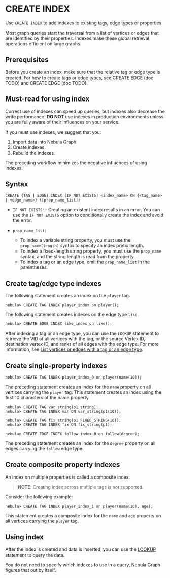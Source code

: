 # CREATE INDEX

Use `CREATE INDEX` to add indexes to existing tags, edge types or properties.

Most graph queries start the traversal from a list of vertices or edges that are identified by their properties. Indexes make these global retrieval operations efficient on large graphs.

## Prerequisites

Before you create an index, make sure that the relative tag or edge type is created. For how to create tags or edge types, see CREATE EDGE (doc TODO) and CREATE EDGE (doc TODO).

## Must-read for using index

Correct use of indexes can speed up queries, but indexes also decrease the write performance. **DO NOT** use indexes in production environments unless you are fully aware of their influences on your service.

If you must use indexes, we suggest that you:

1. Import data into Nebula Graph.
2. Create indexes.
3. Rebuild the indexes.

The preceding workflow minimizes the negative influences of using indexes.

## Syntax

```ngql
CREATE {TAG | EDGE} INDEX [IF NOT EXISTS] <index_name> ON {<tag_name> | <edge_name>} ([prop_name_list])
```

- `IF NOT EXISTS`: - Creating an existent index results in an error. You can use the `IF NOT EXISTS` option to conditionally create the index and avoid the error.

- `prop_name_list`:

  - To index a variable string property, you must use the `prop_name(length)` syntax to specify an index prefix length.
  - To index a fixed-length string property, you must use the `prop_name` syntax, and the string length is read from the property.
  - To index a tag or an edge type, omit the `prop_name_list` in the parentheses.

## Create tag/edge type indexes

The following statement creates an index on the `player` tag.

```ngql
nebula> CREATE TAG INDEX player_index on player();
```

The following statement creates indexes on the edge type `like`.

```ngql
nebula> CREATE EDGE INDEX like_index on like();
```

After indexing a tag or an edge type, you can use the `LOOKUP` statement to retrieve the VID of all vertices with the tag, or the source Vertex ID, destination vertex ID, and ranks of all edges with the edge type. For more information, see [List vertices or edges with a tag or an edge type](../7.general-query-statements/5.lookup.md/list-vertices-or-edges-with-a-tag-or-an-edge-type).

## Create single-property indexes

```ngql
nebula> CREATE TAG INDEX player_index_0 on player(name(10));
```

The preceding statement creates an index for the `name` property on all vertices carrying the `player` tag. This statement creates an index using the first 10 characters of the name property.

```ngql
nebula> CREATE TAG var_string(p1 string);
nebula> CREATE TAG INDEX var ON var_string(p1(10));

nebula> CREATE TAG fix_string(p1 FIXED_STRING(10));
nebula> CREATE TAG INDEX fix ON fix_string(p1);
```

```ngql
nebula> CREATE EDGE INDEX follow_index_0 on follow(degree);
```

The preceding statement creates an index for the `degree` property on all edges carrying the `follow` edge type.

## Create composite property indexes

An index on multiple properties is called a composite index.

> **NOTE**: Creating index across multiple tags is not supported.

Consider the following example:

```ngql
nebula> CREATE TAG INDEX player_index_1 on player(name(10), age);
```

This statement creates a composite index for the `name` and `age` property on all vertices carrying the `player` tag.

## Using index

After the index is created and data is inserted, you can use the [LOOKUP](../7.general-query-statements/5.lookup.md) statement to query the data.

You do not need to specify which indexes to use in a query, Nebula Graph figures that out by itself.

